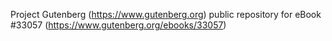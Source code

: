 Project Gutenberg (https://www.gutenberg.org) public repository for eBook #33057 (https://www.gutenberg.org/ebooks/33057)
